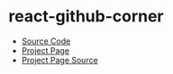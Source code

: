 # react-github-corner

- [Source Code](https://github.com/skratchdot/react-github-corner/)
- [Project Page](http://projects.skratchdot.com/react-github-corner/)
- [Project Page Source](https://github.com/skratchdot/react-github-corner/tree/gh-pages)
